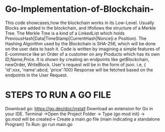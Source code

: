 # Go-Implementation-of-Blockchain-

This code showcases,how the blockchain works in its Low-Level.
Usually Blocks are added in the blockchain, and itfollows the structure of a Merkle Tree.
The Merkle Tree is a kind of a LinkedList which holds PreviousHash|Data|TimeStamp|CurrentHash|Nonce(i.e Position).
The Hashing Algorithm used by the Blockchain is SHA-256, which will be done on the user data to hash it.
Code is written by imagining a simple features of E-commerce like an Order of a customer on any Products which has its own ID,Name,Price.
It is shown by creating an endpoints like getBlockchain, newOrder, WriteBlock.
User's request will be in the form of json. i.e, { 'id':xxx, 'name':abcd, 'price':100}
Response will be fetched based on the endpoints in the User Request.


# STEPS TO RUN A GO FILE

Download go: https://go.dev/doc/install
Download an extension for Go in your IDE.
Terminal ->Open the Project Folder -> Type (go mod init) -> go.mod will be created-> Create a  main.go file (main indicating a standalone Program)
To Run: go run main.go

